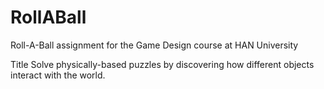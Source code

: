 # RollABall
Roll-A-Ball assignment for the Game Design course at HAN University

Title
Solve physically-based puzzles by discovering how different objects interact with the world.

